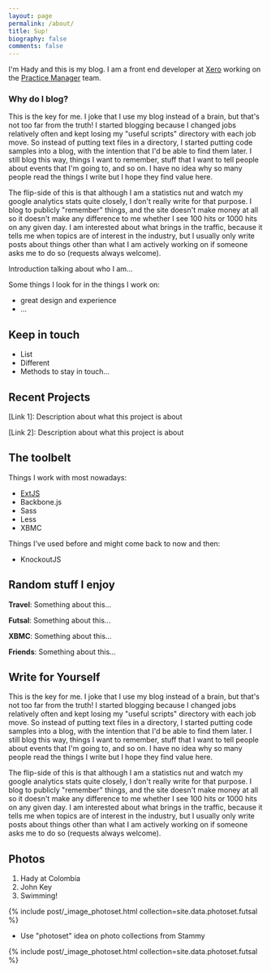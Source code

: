 ```yaml
---
layout: page
permalink: /about/
title: Sup!
biography: false
comments: false
---
```

I'm Hady and this is my blog. I am a front end developer at [Xero](http://www.xero.com) working on the 
[Practice Manager](https://www.xero.com/nz/practicemanager/) team.

### Why do I blog?
This is the key for me. I joke that I use my blog instead of a brain, but that's not too far from the truth! I started 
blogging because I changed jobs relatively often and kept losing my "useful scripts" directory with each job move. So 
instead of putting text files in a directory, I started putting code samples into a blog, with the intention that I'd 
be able to find them later. I still blog this way, things I want to remember, stuff that I want to tell people about 
events that I'm going to, and so on. I have no idea why so many people read the things I write but I hope they find 
value here.

The flip-side of this is that although I am a statistics nut and watch my google analytics stats quite closely, I 
don't really write for that purpose. I blog to publicly "remember" things, and the site doesn't make money at all 
so it doesn't make any difference to me whether I see 100 hits or 1000 hits on any given day. I am interested about 
what brings in the traffic, because it tells me when topics are of interest in the industry, but I usually only write 
posts about things other than what I am actively working on if someone asks me to do so (requests always welcome).


Introduction talking about who I am...

Some things I look for in the things I work on:
* great design and experience
* ...

## Keep in touch
* List
* Different
* Methods to stay in touch...

## Recent Projects
[Link 1]: Description about what this project is about

[Link 2]: Description about what this project is about

## The toolbelt
Things I work with most nowadays:
* [ExtJS](http://www.sencha.com)
* Backbone.js
* Sass
* Less
* XBMC

Things I've used before and might come back to now and then:
* KnockoutJS
 
## Random stuff I enjoy
**Travel**: Something about this...

**Futsal**: Something about this...

**XBMC**: Something about this...

**Friends**: Something about this...


## Write for Yourself
This is the key for me. I joke that I use my blog instead of a brain, but that's not too far from the truth! I started 
blogging because I changed jobs relatively often and kept losing my "useful scripts" directory with each job move. 
So instead of putting text files in a directory, I started putting code samples into a blog, with the intention that 
I'd be able to find them later. I still blog this way, things I want to remember, stuff that I want to tell people 
about events that I'm going to, and so on. I have no idea why so many people read the things I write but I hope they 
find value here.

The flip-side of this is that although I am a statistics nut and watch my google analytics stats quite closely, I 
don't really write for that purpose. I blog to publicly "remember" things, and the site doesn't make money at all so 
it doesn't make any difference to me whether I see 100 hits or 1000 hits on any given day. I am interested about what 
brings in the traffic, because it tells me when topics are of interest in the industry, but I usually only write posts 
about things other than what I am actively working on if someone asks me to do so (requests always welcome).

## Photos
1. Hady at Colombia
2. John Key
3. Swimming!

{% include post/_image_photoset.html collection=site.data.photoset.futsal %}

* Use "photoset" idea on photo collections from Stammy

{% include post/_image_photoset.html collection=site.data.photoset.futsal %}
